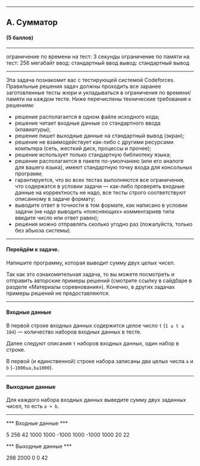 ___
## A. Сумматор
#### (5 баллов)

___

ограничение по времени на тест: 3 секунды
ограничение по памяти на тест: 256 мегабайт
ввод: стандартный ввод
вывод: стандартный вывод
___

Эта задача познакомит вас с тестирующей системой Codeforces. Правильные решения задач должны проходить все заранее заготовленные тесты жюри и укладываться в ограничения по времени/памяти на каждом тесте. Ниже перечислены технические требования к решениям:

* решение располагается в одном файле исходного кода;
* решение читает входные данные со стандартного ввода (клавиатуры);
* решение пишет выходные данные на стандартный вывод (экран);
* решение не взаимодействует как-либо с другими ресурсами компьтера (сеть, жесткий диск, процессы и прочее);
* решение использует только стандартную библиотеку языка;
* решение располагается в пакете по-умолчанию (или его аналоге для вашего языка), имеют стандартную точку входа для консольных программ;
* гарантируется, что во всех тестах выполняются все ограничения, что содержатся в условии задачи — как-либо проверять входные данные на корректность не надо, все тесты строго соответствуют описанному в задаче формату;
* выводите ответ в точности в том формате, как написано в условии задачи (не надо выводить «поясняющих» комментариев типа введите число или ответ равен);
* решения можно отправлять сколько угодно раз (пожалуйста, только без абьюза системы). 

___

#### Перейдём к задаче.

Напишите программу, которая выводит сумму двух целых чисел.

Так как это ознакомительная задача, то вы можете посмотреть и отправить авторские примеры решений (смотрите ссылку в сайдбаре в разделе «Материалы соревнования»). Конечно, в других задачах примеры решений не предоставляются.

___

#### Входные данные

В первой строке входных данных содержится целое число `t` (`1 ≤ t ≤ 104`) — количество наборов входных данных в тесте.

Далее следуют описания `t` наборов входных данных, один набор в строке.

В первой (и единственной) строке набора записаны два целых числа `a` и `b` (`−1000≤a,b≤1000`).

___

#### Выходные данные

Для каждого набора входных данных выведите сумму двух заданных чисел, то есть `a + b`.

___


*** Входные данные ***

5
256 42
1000 1000
-1000 1000
-1000 1000
20 22

*** Выходные данные ***

298
2000
0
0
42
